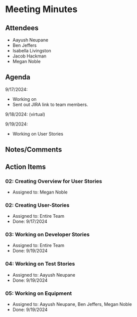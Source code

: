 # Meeting Minutes

##  Attendees
* Aayush Neupane
* Ben Jeffers
* Isabella Livingston
* Jacob Hackman
* Megan Noble

##  Agenda
9/17/2024:
- Working on 
- Sent out JIRA link to team members.

9/18/2024: (virtual)


9/19/2024:
- Working on User Stories

##  Notes/Comments

##  Action Items

###  02:  Creating Overview for User Stories
- Assigned to: Megan Noble

###  02:  Creating User-Stories
- Assigned to: Entire Team
- Done: 9/17/2024

###  03:  Working on Developer Stories
- Assigned to: Entire Team
- Done: 9/19/2024

###  04:  Working on Test Stories
- Assigned to: Aayush Neupane
- Done: 9/19/2024

###  05:  Working on Equipment 
- Assigned to: Aayush Neupane, Ben Jeffers, Megan Noble
- Done: 9/19/2024